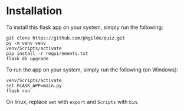 # Installation
To install this flask app on your system, simply run the following:
```
git clone https://github.com/phgilde/quiz.git
py -m venv venv
venv/Scripts/activate
pip install -r requirements.txt
flask db upgrade
```
To run the app on your system, simply run the following (on Windows):
```
venv/Scripts/activate
set FLASK_APP=main.py
flask run
```
On linux, replace `set` with `export` and `Scripts` with `bin`.